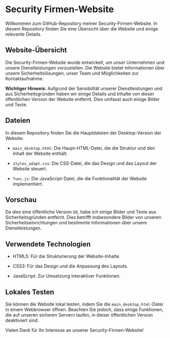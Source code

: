 # Security Firmen-Website

Willkommen zum GitHub-Repository meiner Security-Firmen-Website. In diesem Repository finden Sie eine Übersicht über die Website und einige relevante Details.

## Website-Übersicht

Die Security-Firmen-Website wurde entwickelt, um unser Unternehmen und unsere Dienstleistungen vorzustellen. Die Website bietet Informationen über unsere Sicherheitslösungen, unser Team und Möglichkeiten zur Kontaktaufnahme.

**Wichtiger Hinweis**: Aufgrund der Sensibilität unserer Dienstleistungen und aus Sicherheitsgründen haben wir einige Details und Inhalte von dieser öffentlichen Version der Website entfernt. Dies umfasst auch einige Bilder und Texte.

## Dateien

In diesem Repository finden Sie die Hauptdateien der Desktop-Version der Website:

- `main_desktop.html`: Die Haupt-HTML-Datei, die die Struktur und den Inhalt der Website enthält.

- `styles_adapt.css`: Die CSS-Datei, die das Design und das Layout der Website steuert.

- `func.js`: Die JavaScript-Datei, die die Funktionalität der Website implementiert.

## Vorschau

Da dies eine öffentliche Version ist, habe ich einige Bilder und Texte aus Sicherheitsgründen entfernt. Dies betrifft insbesondere Bilder von unseren Sicherheitseinrichtungen und bestimmte Informationen über unsere Dienstleistungen.

## Verwendete Technologien

- HTML5: Für die Strukturierung der Website-Inhalte.

- CSS3: Für das Design und die Anpassung des Layouts.

- JavaScript: Zur Umsetzung interaktiver Funktionen.

## Lokales Testen

Sie können die Website lokal testen, indem Sie die `main_desktop.html`-Datei in einem Webbrowser öffnen. Beachten Sie jedoch, dass einige Funktionen, die auf unseren sicheren Servern laufen, in dieser öffentlichen Version deaktiviert sind.


Vielen Dank für Ihr Interesse an unserer Security-Firmen-Website!
